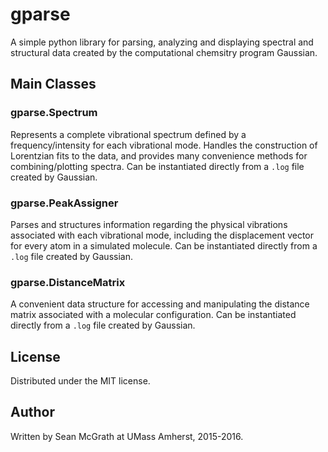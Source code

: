 # gparse

A simple python library for parsing, analyzing and displaying spectral and structural data created by the computational chemsitry program Gaussian.

## Main Classes

### gparse.Spectrum

Represents a complete vibrational spectrum defined by a frequency/intensity for each vibrational mode. Handles the construction of Lorentzian fits to the data, and provides many convenience methods for combining/plotting spectra. Can be instantiated directly from a `.log` file created by Gaussian.

### gparse.PeakAssigner

Parses and structures information regarding the physical vibrations associated with each vibrational mode, including the displacement vector for every atom in a simulated molecule. Can be instantiated directly from a `.log` file created by Gaussian.

### gparse.DistanceMatrix

A convenient data structure for accessing and manipulating the distance matrix associated with a molecular configuration. Can be instantiated directly from a `.log` file created by Gaussian.

## License

Distributed under the MIT license.

## Author

Written by Sean McGrath at UMass Amherst, 2015-2016.
